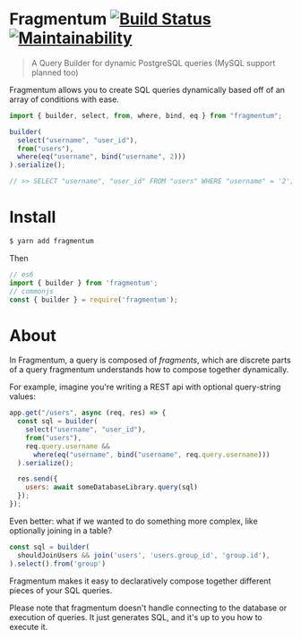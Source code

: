 # Fragmentum [![Build Status](https://travis-ci.org/NLincoln/fragmentum.svg?branch=master)](https://travis-ci.org/NLincoln/fragmentum) [![Maintainability](https://api.codeclimate.com/v1/badges/97edcdd4747c26ca32ef/maintainability)](https://codeclimate.com/github/NLincoln/fragmentum/maintainability)

> A Query Builder for dynamic PostgreSQL queries (MySQL support planned too)

Fragmentum allows you to create SQL queries dynamically based off of an array of conditions with ease.

```js
import { builder, select, from, where, bind, eq } from "fragmentum";

builder(
  select("username", "user_id"),
  from("users"),
  where(eq("username", bind("username", 2)))
).serialize();

// >> SELECT "username", "user_id" FROM "users" WHERE "username" = '2';
```
# Install
```sh
$ yarn add fragmentum
```

Then

```js
// es6
import { builder } from 'fragmentum';
// commonjs
const { builder } = require('fragmentum');
```
# About

In Fragmentum, a query is composed of _fragments_, which are discrete parts of a query fragmentum understands
how to compose together dynamically.

For example, imagine you're writing a REST api with optional query-string values:

```js
app.get("/users", async (req, res) => {
  const sql = builder(
    select("username", "user_id"),
    from("users"),
    req.query.username &&
      where(eq("username", bind("username", req.query.username)))
  ).serialize();

  res.send({
    users: await someDatabaseLibrary.query(sql)
  });
});
```

Even better: what if we wanted to do something more complex, like optionally joining in a table?

```js
const sql = builder(
  shouldJoinUsers && join('users', 'users.group_id', 'group.id'),
).select().from('group')
```
Fragmentum makes it easy to declaratively compose together different pieces of your SQL queries. 

Please note that fragmentum doesn't handle connecting to the database or execution of queries. It just generates SQL, and
it's up to you how to execute it.
